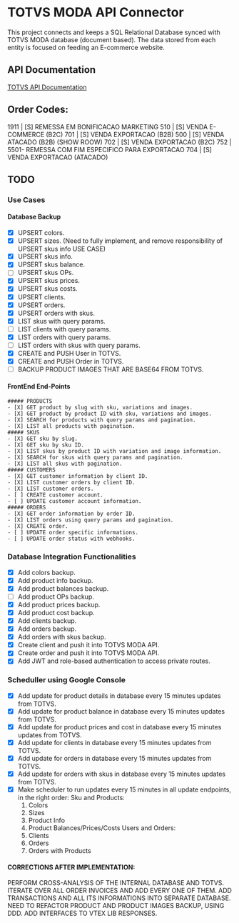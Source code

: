 # TOTVS MODA API Connector

This project connects and keeps a SQL Relational Database synced with TOTVS MODA database (document based). The data stored from each entity is focused on feeding an E-commerce website.

## API Documentation

[TOTVS API Documentation](https://tdn.totvs.com.br/pages/releaseview.action?pageId=532385018)

## Order Codes:
 1911           | [S] REMESSA EM BONIFICACAO MARKETING
 510            | [S] VENDA E-COMMERCE (B2C)
 701            | [S] VENDA EXPORTACAO (B2B)
 500            | [S] VENDA ATACADO (B2B) (SHOW ROOW)
 702            | [S] VENDA EXPORTACAO (B2C)
 752            | 5501- REMESSA COM FIM ESPECIFICO PARA EXPORTACAO
 704            | [S] VENDA EXPORTACAO (ATACADO)

## TODO

### Use Cases
  #### Database Backup 
  - [X] UPSERT colors.
  - [X] UPSERT sizes. (Need to fully implement, and remove responsibility of UPSERT skus info USE CASE)
  - [X] UPSERT skus info.
  - [X] UPSERT skus balance.
  - [ ] UPSERT skus OPs.
  - [X] UPSERT skus prices.
  - [X] UPSERT skus costs.
  - [X] UPSERT clients.
  - [X] UPSERT orders.
  - [X] UPSERT orders with skus.
  - [X] LIST skus with query params.
  - [ ] LIST clients with query params.
  - [X] LIST orders with query params.
  - [ ] LIST orders with skus with query params.
  - [X] CREATE and PUSH User in TOTVS.
  - [X] CREATE and PUSH Order in TOTVS.
  - [ ] BACKUP PRODUCT IMAGES THAT ARE BASE64 FROM TOTVS.

  #### FrontEnd End-Points 
    ##### PRODUCTS
    - [X] GET product by slug with sku, variations and images.
    - [X] GET product by product ID with sku, variations and images.
    - [X] SEARCH for products with query params and pagination.
    - [X] LIST all products with pagination.
    ##### SKUS
    - [X] GET sku by slug.
    - [X] GET sku by sku ID.
    - [X] LIST skus by product ID with variation and image information.
    - [X] SEARCH for skus with query params and pagination.
    - [X] LIST all skus with pagination.
    ##### CUSTOMERS
    - [X] GET customer information by client ID.
    - [X] LIST customer orders by client ID.
    - [X] LIST customer orders.
    - [ ] CREATE customer account.
    - [ ] UPDATE customer account information.
    ##### ORDERS
    - [X] GET order information by order ID.
    - [X] LIST orders using query params and pagination.
    - [X] CREATE order.
    - [ ] UPDATE order specific informations.
    - [ ] UPDATE order status with webhooks.


### Database Integration Functionalities
- [X] Add colors backup.
- [X] Add product info backup.
- [X] Add product balances backup.
- [ ] Add product OPs backup.
- [X] Add product prices backup.
- [X] Add product cost backup.
- [X] Add clients backup.
- [X] Add orders backup.
- [X] Add orders with skus backup.
- [X] Create client and push it into TOTVS MODA API.
- [X] Create order and push it into TOTVS MODA API.
- [X] Add JWT and role-based authentication to access private routes.

### Scheduller using Google Console
- [X] Add update for product details in database every 15 minutes updates from TOTVS.
- [X] Add update for product balance in database every 15 minutes updates from TOTVS.
- [X] Add update for product prices and cost in database every 15 minutes updates from TOTVS.
- [X] Add update for clients in database every 15 minutes updates from TOTVS.
- [X] Add update for orders in database every 15 minutes updates from TOTVS.
- [X] Add update for orders with skus in database every 15 minutes updates from TOTVS.
- [X] Make scheduler to run updates every 15 minutes in all update endpoints, in the right order:
  Sku and Products:
  1. Colors
  2. Sizes
  3. Product Info
  4. Product Balances/Prices/Costs
  Users and Orders:
  1. Clients
  2. Orders
  3. Orders with Products

#### CORRECTIONS AFTER IMPLEMENTATION:
PERFORM CROSS-ANALYSIS OF THE INTERNAL DATABASE AND TOTVS.
ITERATE OVER ALL ORDER INVOICES AND ADD EVERY ONE OF THEM.
ADD TRANSACTIONS AND ALL ITS INFORMATIONS INTO SEPARATE DATABASE.
NEED TO REFACTOR PRODUCT AND PRODUCT IMAGES BACKUP, USING DDD.
ADD INTERFACES TO VTEX LIB RESPONSES.

